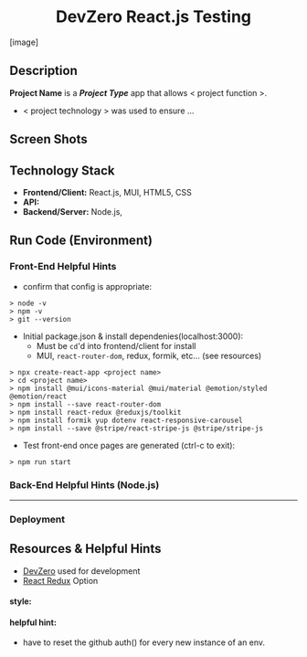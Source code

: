 <h1 align="center">DevZero React.js Testing</h1>

[image]

## Description
**Project Name** is a ***Project Type*** app that allows < project function >.
- < project technology > was used to ensure ...

## Screen Shots

## Technology Stack
- **Frontend/Client:** React.js, MUI, HTML5, CSS
- **API:** 
- **Backend/Server:**  Node.js,  

## Run Code (Environment)

### Front-End Helpful Hints 
- confirm that config is appropriate:
```
> node -v
> npm -v
> git --version
```
- Initial package.json & install dependenies(localhost:3000):
    - Must be `cd`'d into frontend/client for install
    - MUI, `react-router-dom`, redux, formik, etc... (see resources)
```
> npx create-react-app <project name>
> cd <project name>
> npm install @mui/icons-material @mui/material @emotion/styled @emotion/react
> npm install --save react-router-dom
> npm install react-redux @reduxjs/toolkit
> npm install formik yup dotenv react-responsive-carousel
> npm install --save @stripe/react-stripe-js @stripe/stripe-js
```
- Test front-end once pages are generated (ctrl-c to exit):
```
> npm run start
```

### Back-End Helpful Hints (Node.js)

--------------------------
### Deployment

## Resources & Helpful Hints
- [DevZero](https://www.devzero.io/) used for development
- [React Redux](https://react-redux.js.org/) Option

#### **style:** 
#### **helpful hint:** 
- have to reset the github auth() for every new instance of an env. 


